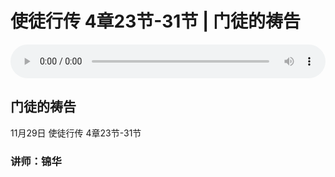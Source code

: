 # 使徒行传 4章23节-31节 | 门徒的祷告

<audio style="width: 100%;" preload="false" controls controlslist="nodownload"><source src="http://file.simai.life/audio/mp3/2020/tu_4_23-31-201129.mp3" type="audio/mpeg">Your browser does not support the audio element.</audio>

## 门徒的祷告
11月29日 
使徒行传 4章23节-31节
### 讲师：锦华


